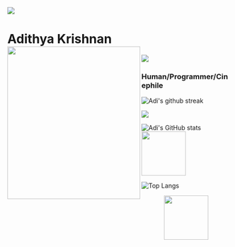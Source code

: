 

<img src="https://user-images.githubusercontent.com/73097560/115834477-dbab4500-a447-11eb-908a-139a6edaec5c.gif"></a>
# Adithya Krishnan <img align="left" src="https://github.com/fal3n-4ngel/fal3n-4ngel/blob/main/1.gif" width="300" height="345" />
<img align="center" src="https://komarev.com/ghpvc/?username=fal3n-4ngel"/> 


### Human/Programmer/Cinephile
![Adi's github streak](https://github-readme-streak-stats.herokuapp.com/?user=fal3n-4ngel&theme=blue-red)


<img src="https://user-images.githubusercontent.com/73097560/115834477-dbab4500-a447-11eb-908a-139a6edaec5c.gif"></a>

![Adi's GitHub stats](https://github-readme-stats.vercel.app/api?username=fal3n-4ngel) 
<img width="100" src="https://www.google.com/url?sa=i&url=https%3A%2F%2Fwww.redbubble.com%2Fi%2Fsticker%2FCoding-Symbol-by-Crampsy%2F31927821.EJUG5&psig=AOvVaw1JpVIAGuosZ293Nv3vgH42&ust=1645696266206000&source=images&cd=vfe&ved=0CAsQjRxqFwoTCKiShL_GlfYCFQAAAAAdAAAAABAD"></p> 
![Top Langs](https://github-readme-stats.vercel.app/api/top-langs/?username=fal3n-4ngel&layout=compact)

<p align="center">
<img width="100" src="https://media1.giphy.com/media/3o7WIx7urV838kHFzW/giphy.gif"></p> 
</p>
